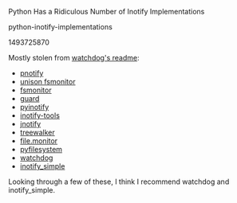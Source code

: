 Python Has a Ridiculous Number of Inotify Implementations

python-inotify-implementations

1493725870

Mostly stolen from [watchdog's readme](https://github.com/gorakhargosh/watchdog#why-watchdog):

 - [pnotify](http://mark.heily.com/pnotify)
 - [unison fsmonitor](https://webdav.seas.upenn.edu/viewvc/unison/trunk/src/fsmonitor.py?view=markup&pathrev=471)
 - [fsmonitor]( http://github.com/shaurz/fsmonitor)
 - [guard](http://github.com/guard/guard)
 - [pyinotify](http://github.com/seb-m/pyinotify)
 - [inotify-tools](http://github.com/rvoicilas/inotify-tools)
 - [jnotify](http://jnotify.sourceforge.net/)
 - [treewalker](http://github.com/jbd/treewatcher)
 - [file.monitor]( http://github.com/pke/file.monitor)
 - [pyfilesystem](http://code.google.com/p/pyfilesystem)
 - [watchdog](https://github.com/gorakhargosh/watchdog)
 - [inotify_simple](https://github.com/chrisjbillington/inotify_simple)

Looking through a few of these, I think I recommend watchdog and inotify_simple.
